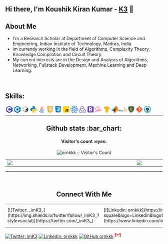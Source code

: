 ## Hi there, I'm Koushik Kiran Kumar - [K3][website] 👋

## About Me

- I'm a Research Scholar at Department of Computer Science and Engineering, Indian Institute of Technology, Madras, India.
- Im currently working in the field of Algorithms, Complexity Theory, Knowledge Compilation and Circuit Theory. 
- My current interests are in the Design and Analysis of Algorithms, Networking, Fullstack Development, Machine Learning and Deep Learning.

<br />

## Skills:

<img align="left" alt="C" width="26px" src="./Icons/c.png"/>
<img align="left" alt="Cpp" width="26px" src="./Icons/c++.png"/>
<img align="left" alt="Bash" width="26px" src="./Icons/bash.png"/>
<img align="left" alt="Python" width="26px" src="./Icons/python.png"/>
<img align="left" alt="Java" width="26px" src="./Icons/java.png"/>
<img align="left" alt="HTML" width="26px" src="./Icons/html.png"/>
<img align="left" alt="CSS" width="26px" src="./Icons/css.png"/>
<img align="left" alt="JavaScript" width="26px" src="./Icons/js.gif"/>
<img align="left" alt="React" width="26px" src="./Icons/react.gif"/>
<img align="left" alt="Redux" width="26px" src="./Icons/redux.png"/>
<img align="left" alt="BootStrap" width="26px" src="./Icons/bs.png"/>
<img align="left" alt="SaSS" width="26px" src="./Icons/sass.png"/>
<img align="left" alt="Tensorflow" width="26px" src="./Icons/tf.png"/>
<img align="left" alt="Matlab" width="26px" src="./Icons/matlab.png"/>
<img align="left" alt="MySQL" width="26px" src="./Icons/mysql.png"/>
<img align="left" alt="MongoDB" width="26px" src="./Icons/mdb.png"/>
<img align="left" alt="Git" width="26px" src="./Icons/git.png"/>
<img align="left" alt="Github" width="26px" src="./Icons/github.gif"/>

<br />

---

<h2 align="center">Github stats :bar_chart:</h2>

<h4 align="center">Visitor's count :eyes:</h4>

<p align="center"><img src="https://profile-counter.glitch.me/{ornkkk}/count.svg" alt="ornkkk :: Visitor's Count" /></p>

<center>
  <table>
    <tr>
        <td><img width="400px" align="left" src="https://github-readme-stats.vercel.app/api/top-langs/?username=ornkkk&hide=html, jupyter notebook&layout=compact&show_icons=true&theme=dracula" /></td>
        <td><img width="495px" align="left" src="https://github-readme-stats.vercel.app/api?username=ornkkk&show_icons=true&count_private=true&theme=dracula" /></td>
    </tr>   
  </table>
</center>  

---

<br />

<h2 align="center">Connect With Me</h2>
<center>
  <table>
    <tr>
        <td>[![Twitter: _imK3_](https://img.shields.io/twitter/follow/_imK3_?style=social)](https://twitter.com/_imK3_)</td>
        <td>[![Linkedin: ornkkk](https://img.shields.io/badge/-ornkkk-blue?style=flat-square&logo=Linkedin&logoColor=white&link=https://www.linkedin.com/in/ornkkk/)](https://www.linkedin.com/in/ornkkk/)</td>
        <td>[![GitHub ornkkk](https://img.shields.io/github/followers/ornkkk?label=follow&style=social)](https://github.com/ornkkk)</td>
        <td>[<img alt="mailto:ornkkk@gmail.com" width="20px" height="20px" src="./Icons/gmail.png" />][gmail]</td>
    </tr>   
  </table>
</center>  


[![Twitter: _imK3_](https://img.shields.io/twitter/follow/_imK3_?style=social)](https://twitter.com/_imK3_)
[![Linkedin: ornkkk](https://img.shields.io/badge/-ornkkk-blue?style=flat-square&logo=Linkedin&logoColor=white&link=https://www.linkedin.com/in/ornkkk/)](https://www.linkedin.com/in/ornkkk/)
[![GitHub ornkkk](https://img.shields.io/github/followers/ornkkk?label=follow&style=social)](https://github.com/ornkkk)
[<img alt="mailto:ornkkk@gmail.com" width="20px" height="20px" src="./Icons/gmail.png" />][gmail]

              

</details>

[website]: https://scholars.iitm.ac.in:443/profile/CS19S014
[gmail]: mailto:ornk3.2104@gmail.com
[instagram]: https://instagram.com/_its_k3_
[linkedin]: https://linkedin.com/in/ornkkk
[codepen]: https://codepen.io/ornkkk
[Twitter]: https://www.twitter.com/_imK3_


